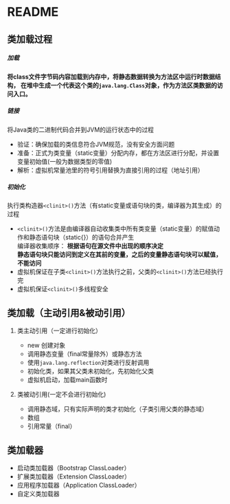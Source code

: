 # README

类加载过程
--------

##### 加载
**将class文件字节码内容加载到内存中，将静态数据转换为方法区中运行时数据结构，
在堆中生成一个代表这个类的`java.lang.Class`对象，作为方法区类数据的访问入口。**<br>

##### 链接
将Java类的二进制代码合并到JVM的运行状态中的过程<br>

* 验证：确保加载的类信息符合JVM规范，没有安全方面问题
* 准备：正式为类变量（static变量）分配内存，都在方法区进行分配，并设置变量初始值(一般为数据类型的零值)
* 解析：虚拟机常量池里的符号引用替换为直接引用的过程（地址引用）

##### 初始化
执行类构造器`<clinit>()`方法（有static变量或语句块的类，编译器为其生成）的过程<br>

* `<clinit>()`方法是由编译器自动收集类中所有类变量（static变量）的赋值动作和静态语句块（static{}）的语句合并产生<br>
    编译器收集顺序： **根据语句在源文件中出现的顺序决定**<br>
    **静态语句块只能访问到定义在其前的变量，之后的变量静态语句块可以赋值，不能访问**<br>
* 虚拟机保证在子类`<clinit>()`方法执行之前，父类的`<clinit>()`方法已经执行完
* 虚拟机保证`<clinit>()`多线程安全


类加载（主动引用&被动引用）
--------
1. 类主动引用（一定进行初始化）
    * new 创建对象
    * 调用静态变量（final常量除外）或静态方法
    * 使用`java.lang.reflection`对类进行反射调用
    * 初始化类，如果其父类未初始化，先初始化父类
    * 虚拟机启动，加载main函数时

2. 类被动引用(一定不会进行初始化)
    * 调用静态域，只有实际声明的类才初始化（子类引用父类的静态域）
    * 数组
    * 引用常量（final）

类加载器
-------
* 启动类加载器（Bootstrap ClassLoader）
* 扩展类加载器（Extension ClassLoader）
* 应用程序加载器（Application ClassLoader）
* 自定义类加载器